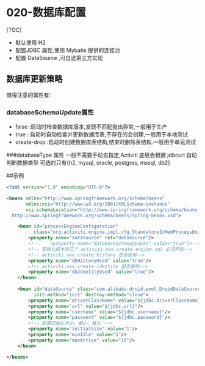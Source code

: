 # 020-数据库配置

[TOC]

-  默认使用 H2
-  配置JDBC 属性,使用 Mybatis 提供的连接池
-  配置 DataSource ,可自选第三方实现


## 数据库更新策略
值得注意的属性有:
### databaseSchemaUpdate属性
- false :启动时检查数据库版本,发现不匹配抛出异常,一般用于生产
- true : 启动时自动检查并更新数据库表,不存在的会创建,一般用于本地测试
- create-drop :启动时创建数据库表结构,结束时删除表结构.一般用于单元测试

###databaseType 属性
一般不需要手动去指定,Activiti 底层会根据 jdbcurl 自动判断数据类型
可选的只有{h2, mysql, oracle, postgres, mssql, db2}

##示例

```xml
<?xml version="1.0" encoding="UTF-8"?>

<beans xmlns="http://www.springframework.org/schema/beans"
       xmlns:xsi="http://www.w3.org/2001/XMLSchema-instance"
       xsi:schemaLocation="http://www.springframework.org/schema/beans
  http://www.springframework.org/schema/beans/spring-beans.xsd">

    <bean id="processEngineConfiguration"
          class="org.activiti.engine.impl.cfg.StandaloneInMemProcessEngineConfiguration">
        <property name="dataSource" ref="dataSource"/>
        <!--    <property name="databaseSchemaUpdate" value="true"/>-->
        <!-- 初始化脚本有三个 activiti.xxx.create.engine.sql 必须开启-->
        <!-- activiti.xxx.create.history 是否使用-->
        <property name="dbHistoryUsed" value="true"/>
        <!-- activiti.xxx.create.identity 是否使用-->
        <property name="dbIdentityUsed" value="true"/>
    </bean>
  
    <bean id="dataSource" class="com.alibaba.druid.pool.DruidDataSource"
          init-method="init" destroy-method="close">
        <property name="driverClassName" value="${jdbc.driverClassName}"/>
        <property name="url" value="${jdbc.url}"/>
        <property name="username" value="${jdbc.username}"/>
        <property name="password" value="${jdbc.password}"/>
        <!-- 配置初始化大小、最小、最大 -->
        <property name="initialSize" value="1"/>
        <property name="minIdle" value="1"/>
        <property name="maxActive" value="10"/>
    </bean>

</beans>
```